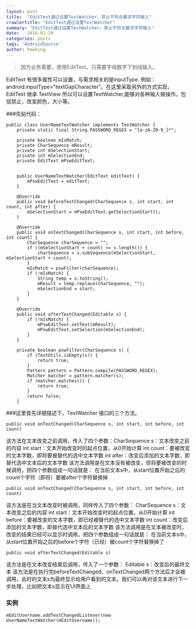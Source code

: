 ```yaml
---
layout: post
title:  "EditText通过设置TextWatcher，禁止不符合要求字符输入"
crawlertitle: "EditText通过设置TextWatcher"
summary: "EditText通过设置TextWatcher，禁止不符合要求字符输入"
date:   2016-01-20
categories: posts
tags: 'AndroidSource'
author: hewking
---
```



>因为业务需要，使用EditText，只需要字母数字下划线输入。

EditText 有很多属性可以设置，与需求相关的是inputType.
例如：android:inputType="textGapCharacter"。在这里采取另外的方式实现，EditText 继承 TextView 所以可以设置TextWatcher,能够对各种输入做操作。包括禁止，改变颜色，大小等。

###先贴代码：
```
public class UserNameTextWatcher implements TextWatcher {
    private static final String PASSWORD_REGEX = "[a-zA-Z0-9_]*";

    private boolean mIsMatch;
    private CharSequence mResult;
    private int mSelectionStart;
    private int mSelectionEnd;
    private EditText mPswEditText;


    public UserNameTextWatcher(EditText editText) {
        mPswEditText = editText;
    }

    @Override
    public void beforeTextChanged(CharSequence s, int start, int count, int after) {
        mSelectionStart = mPswEditText.getSelectionStart();
    }

    @Override
    public void onTextChanged(CharSequence s, int start, int before, int count) {
        CharSequence charSequence = "";
        if ((mSelectionStart + count) <= s.length()) {
            charSequence = s.subSequence(mSelectionStart, mSelectionStart + count);
        }
        mIsMatch = pswFilter(charSequence);
        if (!mIsMatch) {
            String temp = s.toString();
            mResult = temp.replace(charSequence, "");
            mSelectionEnd = start;
        }
    }

    @Override
    public void afterTextChanged(Editable s) {
        if (!mIsMatch) {
            mPswEditText.setText(mResult);
            mPswEditText.setSelection(mSelectionEnd);
        }
    }

    private boolean pswFilter(CharSequence s) {
        if (TextUtils.isEmpty(s)) {
            return true;
        }
        Pattern pattern = Pattern.compile(PASSWORD_REGEX);
        Matcher matcher = pattern.matcher(s);
        if (matcher.matches()) {
            return true;
        }
        return false;
    }
```

###这里首先详细描述下，TextWatcher 接口的三个方法。
```
public void onTextChanged(CharSequence s, int start, int before, int count)
```
该方法在文本改变之前调用，传入了四个参数：CharSequence s：文本改变之前的内容
int start：文本开始改变时的起点位置，从0开始计算
int count：要被改变的文本字数，即将要被替代的选中文本字数
int after：改变后添加的文本字数，即替代选中文本后的文本字数
该方法调用是在文本没有被改变，但将要被改变的时候调用，把四个参数组成一句话就是： 
在当前文本s中，从start位置开始之后的count个字符（即将）要被after个字符替换掉

```
public void onTextChanged(CharSequence s, int start, int before, int count)
```
该方法是在当文本改变时被调用，同样传入了四个参数：
CharSequence s：文本改变之后的内容
int start：文本开始改变时的起点位置，从0开始计算
int before：要被改变的文本字数，即已经被替代的选中文本字数
int count：改变后添加的文本字数，即替代选中文本后的文本字数
该方法调用是在文本被改变时，改变的结果已经可以显示时调用，把四个参数组成一句话就是： 
在当前文本s中，从start位置开始之后的before个字符（已经）被count个字符替换掉了

```
public void afterTextChanged(Editable s)
```
该方法是在文本改变结束后调用，传入了一个参数：
Editable s：改变后的最终文本
该方法是在执行完beforeTextChanged、onTextChanged两个方法后才会被调用，此时的文本s为最终显示给用户看到的文本。我们可以再对该文本进行下一步处理，比如把文本s显示在UI界面上

### 实例

```
mEditUsername.addTextChangedListener(new UserNameTextWatcher(mEditUsername));
```